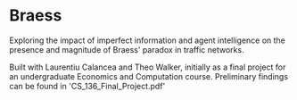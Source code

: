 # Braess
Exploring the impact of imperfect information and agent intelligence on the presence and magnitude of Braess' paradox in traffic networks.

Built with Laurentiu Calancea and Theo Walker, initially as a final project for an undergraduate Economics and Computation course.  Preliminary findings can be found in 'CS_136_Final_Project.pdf'
